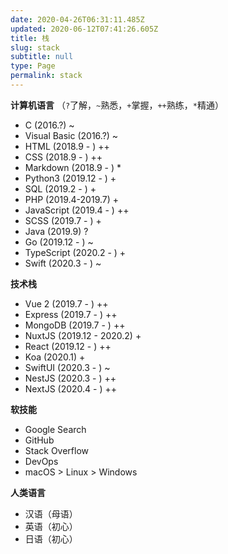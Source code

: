 ```yaml
---
date: 2020-04-26T06:31:11.485Z
updated: 2020-06-12T07:41:26.605Z
title: 栈
slug: stack
subtitle: null
type: Page
permalink: stack
---
```


**计算机语言** （`?`了解，`~`熟悉，`+`掌握，`++`熟练，`*`精通）

- C (2016.?) ~
- Visual Basic (2016.?) ~
- HTML (2018.9 - ) ++
- CSS (2018.9 - ) ++
- Markdown (2018.9 - ) *
- Python3 (2019.12 - ) +
- SQL (2019.2 - ) +
- PHP (2019.4-2019.7) +
- JavaScript (2019.4 - ) ++
- SCSS (2019.7 - ) +
- Java (2019.9) ?
- Go (2019.12 - ) ~
- TypeScript (2020.2 - ) +
- Swift (2020.3 - ) ~

**技术栈**

- Vue 2 (2019.7 - ) ++
- Express (2019.7 - ) ++
- MongoDB (2019.7 - ) ++
- NuxtJS (2019.12 - 2020.2) +
- React (2019.12 - ) ++
- Koa (2020.1) +
- SwiftUI (2020.3 - ) ~
- NestJS (2020.3 - ) ++
- NextJS (2020.4 - ) ++

**软技能**

- Google Search
- GitHub
- Stack Overflow
- DevOps
- macOS > Linux > Windows

**人类语言**

- 汉语（母语）
- 英语（初心）
- 日语（初心）